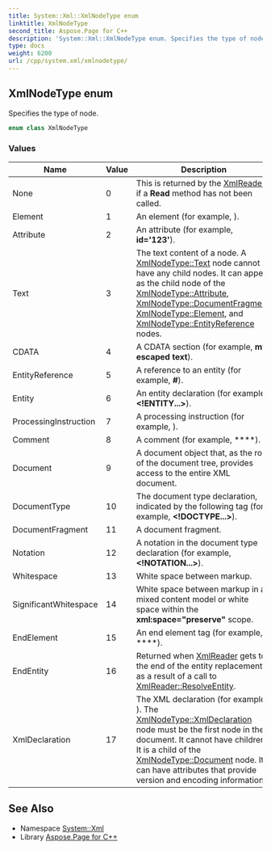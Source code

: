 ```yaml
---
title: System::Xml::XmlNodeType enum
linktitle: XmlNodeType
second_title: Aspose.Page for C++
description: 'System::Xml::XmlNodeType enum. Specifies the type of node in C++.'
type: docs
weight: 6200
url: /cpp/system.xml/xmlnodetype/
---
```

## XmlNodeType enum


Specifies the type of node.

```cpp
enum class XmlNodeType
```

### Values

| Name | Value | Description |
| --- | --- | --- |
| None | 0 | This is returned by the [XmlReader](../xmlreader/) if a **Read** method has not been called. |
| Element | 1 | An element (for example, **<item>**). |
| Attribute | 2 | An attribute (for example, **id='123'**). |
| Text | 3 | The text content of a node. A [XmlNodeType::Text](./) node cannot have any child nodes. It can appear as the child node of the [XmlNodeType::Attribute](./), [XmlNodeType::DocumentFragment](./), [XmlNodeType::Element](./), and [XmlNodeType::EntityReference](./) nodes. |
| CDATA | 4 | A CDATA section (for example, **my escaped text**). |
| EntityReference | 5 | A reference to an entity (for example, **&num;**). |
| Entity | 6 | An entity declaration (for example, **<!ENTITY...>**). |
| ProcessingInstruction | 7 | A processing instruction (for example, **<?pi test?>**). |
| Comment | 8 | A comment (for example, ****). |
| Document | 9 | A document object that, as the root of the document tree, provides access to the entire XML document. |
| DocumentType | 10 | The document type declaration, indicated by the following tag (for example, **<!DOCTYPE...>**). |
| DocumentFragment | 11 | A document fragment. |
| Notation | 12 | A notation in the document type declaration (for example, **<!NOTATION...>**). |
| Whitespace | 13 | White space between markup. |
| SignificantWhitespace | 14 | White space between markup in a mixed content model or white space within the **xml:space="preserve"** scope. |
| EndElement | 15 | An end element tag (for example, ****). |
| EndEntity | 16 | Returned when [XmlReader](../xmlreader/) gets to the end of the entity replacement as a result of a call to [XmlReader::ResolveEntity](../xmlreader/resolveentity/). |
| XmlDeclaration | 17 | The XML declaration (for example, **<?xml version='1.0'?>**). The [XmlNodeType::XmlDeclaration](./) node must be the first node in the document. It cannot have children. It is a child of the [XmlNodeType::Document](./) node. It can have attributes that provide version and encoding information. |

## See Also

* Namespace [System::Xml](../)
* Library [Aspose.Page for C++](../../)
